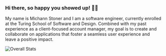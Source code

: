 ### Hi there, so happy you showed up! 👋🏼

My name is Michann Stoner and I am a software engineer, currently enrolled at the Turing School of Software and Design.
Combined with my past experience as a client-focused account manager, my goal is to create and collaborate on applications that foster a seamless user experience and leave a positive impact. 





![Overall Stats](https://github-readme-stats.vercel.app/api?username=michannstoner&count_private=true&show_icons=false&hide=contribs)

<!--
**michannstoner/michannstoner** is a ✨ _special_ ✨ repository because its `README.md` (this file) appears on your GitHub profile.

Here are some ideas to get you started:

- 🔭 I’m currently working on ...
- 🌱 I’m currently learning ...
- 👯 I’m looking to collaborate on ...
- 🤔 I’m looking for help with ...
- 💬 Ask me about ...
- 📫 How to reach me: ...
- 😄 Pronouns: ...
- ⚡ Fun fact: ...
-->

